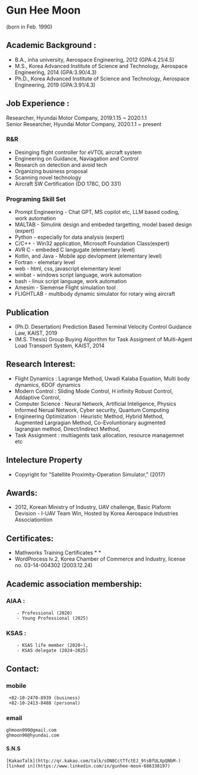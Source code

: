 # Gun Hee Moon 
(born in Feb. 1990)

## Academic Background :
- B.A., inha university, Aerospace Engineering, 2012  (GPA:4.21/4.5)
- M.S., Korea Advanced Institute of Science and Technology, Aerospace Engineering, 2014 (GPA:3.90/4.3)
- Ph.D., Korea Advanced Institute of Science and Technology, Aerospace Engineering, 2019 (GPA:3.91/4.3)

## Job Experience :

Researcher, Hyundai Motor Company, 2019.1.15 ~ 2020.1.1 </br>
Senior Researcher, Hyundai Motor Company, 2020.1.1 ~ present </br>

### R&R
 - Desinging flight controller for eVTOL aircraft system
 - Engineering on Guidance, Naviagation and Control
 - Research on detection and avoid tech 
 - Organizing business proposal  
 - Scanning novel technology 
 - Aircraft SW Certification (DO 178C, DO 331)

### Programing Skill Set
- Prompt Engineering - Chat GPT, MS copilot etc, LLM based coding, work automation 
- MALTAB - Simulink design and embeded targetting, model based design (expert)
- Python - especially for data analysis (expert)
- C/C++ - Win32 application, Microsoft Foundation Class(expert) 
- AVR C - embeded C langugate (elementary level)
- Kotlin, and Java - Mobile app devlopment (elementary level) 
- Fortran - elemetary level
- web - html, css, javascript elementary level 
- winbat - windows script language, work automation
- bash - linux script language, work automation 
- Amesim - Siemense Flight simulation tool
- FLIGHTLAB - multibody dynamic simulator for rotary wing aircraft

## Publication
- (Ph.D. Desertation) Prediction Based Terminal Velocity Control Guidance Law, KAIST, 2019 
- (M.S. Thesis) Group Buying Algorithm for Task Assigment of Multi-Agent Load Transport System, KAIST, 2014

## Research Interest:
- Flight Dynamics : Lagrange Method, Uwadi Kalaba Equation, Multi body dynamics, 6DOF dynamics
- Modern Control : Sliding Mode Control, H infinity Robust Control, Addaptive Control, 
- Computer Science : Neural Network, Artificial Inteligence, Physics Informed Nerual Network, Cyber security, Quantum Computing 
- Engineering Optimization : Heuristic Method, Hybrid Method, Augmented Largragian Method, Co-Evoluntionary augmented lagrangian method, Direct/Indirect Method, 
-	Task Assignment : multiagents task allocation, resource managemnet etc

## Intelecture Property
-	Copyright for "Satellite Proximity-Operation Simulator," (2017) 

## Awards:
-	2012, Korean Ministry of Industry, UAV challenge, Basic Plaform Devision - I-UAV Team Win, Hosted by Korea Aerospace Industries Associationtion 

## Certificates:
-	Mathworks Training Certificates
		* 
		*
-	WordProcess lv.2, Korea Chamber of Commerce and Industry, license no. 03-14-004302 (2003.12.24)

## Academic association membership:
###	AIAA : 
		- Professional (2020)
		- Young Professional (2025)

###	KSAS : 
		- KSAS life member (2020~), 
		- KSAS delegate (2024~2025)

## Contact:
### mobile

	 +82-10-2470-8939 (business)
	 +82-10-2413-8488 (personal)

### email
	ghmoon090@gmail.com 
	ghmoon90@hyundai.com

#### S.N.S

	[KakaoTalk](http://qr.kakao.com/talk/sON8CctTfctEJ_9tsBfULXpQNbM-)
	[linked in](https://www.linkedin.com/in/gunhee-moon-686338197)
	
